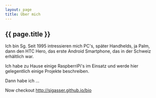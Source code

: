 ```yaml
---
layout: page
title: Über mich
---
```

## {{ page.title }}
	
  Ich bin Sg.
  Seit 1995 intressieren mich PC's, später Handhelds, ja Palm, dann den HTC Hero, das erste Android Smartphone, das in der Schweiz erhältlich war.
  
  Ich habe zu Hause einige RaspberriPi's im Einsatz und werde hier gelegentlich einige Projekte beschreiben.
  
  Dann habe ich ...
  
Now checkout http://sigasser.github.io/bio
